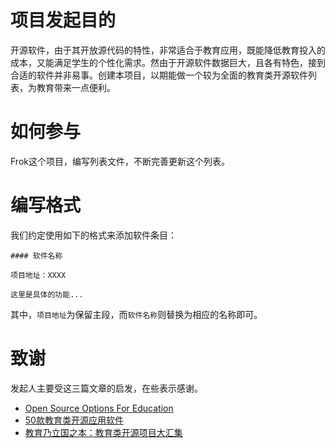 项目发起目的
======
开源软件，由于其开放源代码的特性，非常适合于教育应用，既能降低教育投入的成本，又能满足学生的个性化需求。然由于开源软件数据巨大，且各有特色，接到合适的软件并非易事。创建本项目，以期能做一个较为全面的教育类开源软件列表，为教育带来一点便利。

如何参与
======
Frok这个项目，编写列表文件，不断完善更新这个列表。

编写格式
======
我们约定使用如下的格式来添加软件条目：

	#### 软件名称

	项目地址：XXXX

	这里是具体的功能...

其中，`项目地址`为保留主段，而`软件名称`则替换为相应的名称即可。

致谢
======
发起人主要受这三篇文章的启发，在些表示感谢。

* [Open Source Options For Education](http://oss-watch.ac.uk/resources/ossoptionseducation)
* [50款教育类开源应用软件](http://www.cnblogs.com/meetrice/archive/2013/04/22/3036078.html)
* [教育乃立国之本：教育类开源项目大汇集](http://www.csdn.net/article/2014-01-10/2818104-Education-Open-Source)

